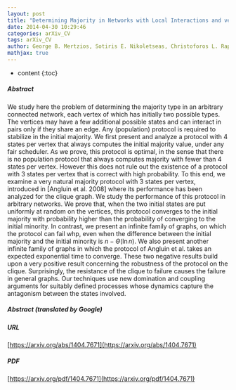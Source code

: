 ```yaml
---
layout: post
title: "Determining Majority in Networks with Local Interactions and very Small Local Memory"
date: 2014-04-30 10:29:46
categories: arXiv_CV
tags: arXiv_CV
author: George B. Mertzios, Sotiris E. Nikoletseas, Christoforos L. Raptopoulos, Paul G. Spirakis
mathjax: true
---
```


* content
{:toc}

##### Abstract
We study here the problem of determining the majority type in an arbitrary connected network, each vertex of which has initially two possible types. The vertices may have a few additional possible states and can interact in pairs only if they share an edge. Any (population) protocol is required to stabilize in the initial majority. We first present and analyze a protocol with 4 states per vertex that always computes the initial majority value, under any fair scheduler. As we prove, this protocol is optimal, in the sense that there is no population protocol that always computes majority with fewer than 4 states per vertex. However this does not rule out the existence of a protocol with 3 states per vertex that is correct with high probability. To this end, we examine a very natural majority protocol with 3 states per vertex, introduced in [Angluin et al. 2008] where its performance has been analyzed for the clique graph. We study the performance of this protocol in arbitrary networks. We prove that, when the two initial states are put uniformly at random on the vertices, this protocol converges to the initial majority with probability higher than the probability of converging to the initial minority. In contrast, we present an infinite family of graphs, on which the protocol can fail whp, even when the difference between the initial majority and the initial minority is $n - \Theta(\ln{n})$. We also present another infinite family of graphs in which the protocol of Angluin et al. takes an expected exponential time to converge. These two negative results build upon a very positive result concerning the robustness of the protocol on the clique. Surprisingly, the resistance of the clique to failure causes the failure in general graphs. Our techniques use new domination and coupling arguments for suitably defined processes whose dynamics capture the antagonism between the states involved.

##### Abstract (translated by Google)


##### URL
[https://arxiv.org/abs/1404.7671](https://arxiv.org/abs/1404.7671)

##### PDF
[https://arxiv.org/pdf/1404.7671](https://arxiv.org/pdf/1404.7671)

